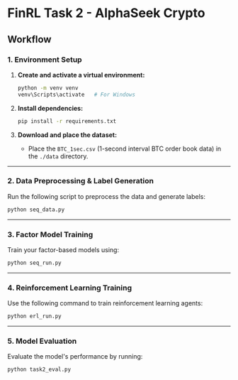 # FinRL Task 2 - AlphaSeek Crypto

## Workflow

### 1. Environment Setup

1. **Create and activate a virtual environment:**

   ```bash
   python -m venv venv
   venv\Scripts\activate   # For Windows
   ```

2. **Install dependencies:**

   ```bash
   pip install -r requirements.txt
   ```

3. **Download and place the dataset:**

   - Place the `BTC_1sec.csv` (1-second interval BTC order book data) in the `./data` directory.

---

### 2. Data Preprocessing & Label Generation

Run the following script to preprocess the data and generate labels:

```bash
python seq_data.py
```

---

### 3. Factor Model Training

Train your factor-based models using:

```bash
python seq_run.py
```

---

### 4. Reinforcement Learning Training

Use the following command to train reinforcement learning agents:

```bash
python erl_run.py
```

---

### 5. Model Evaluation

Evaluate the model's performance by running:

```bash
python task2_eval.py
```
